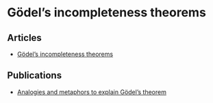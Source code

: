# Gödel’s incompleteness theorems

## Articles

- [Gödel’s incompleteness theorems](https://en.wikipedia.org/wiki/G%C3%B6del%27s_incompleteness_theorems)

## Publications

- [Analogies and metaphors to explain Gödel’s theorem](https://www.maa.org/sites/default/files/pdf/upload_library/22/Polya/00494925.di020701.02p0020k.pdf)
